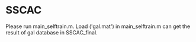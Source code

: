 # SSCAC


Please run main_selftrain.m. 
Load ('gal.mat') in main_selftrain.m can get the result of gal database in SSCAC_final.
